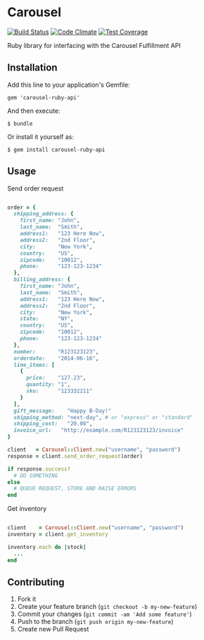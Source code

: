 # Carousel

[![Build Status](https://travis-ci.org/jGRUBBS/carousel-ruby-api.svg)](https://travis-ci.org/jGRUBBS/carousel-ruby-api)
[![Code Climate](https://codeclimate.com/github/jGRUBBS/carousel-ruby-api/badges/gpa.svg)](https://codeclimate.com/github/jGRUBBS/carousel-ruby-api)
[![Test Coverage](https://codeclimate.com/github/jGRUBBS/carousel-ruby-api/badges/coverage.svg)](https://codeclimate.com/github/jGRUBBS/carousel-ruby-api)

Ruby library for interfacing with the Carousel Fulfillment API

## Installation

Add this line to your application's Gemfile:

    gem 'carousel-ruby-api'

And then execute:

    $ bundle

Or install it yourself as:

    $ gem install carousel-ruby-api

## Usage

Send order request

```ruby

order = {
  shipping_address: {
    first_name: "John",
    last_name:  "Smith",
    address1:   "123 Here Now",
    address2:   "2nd Floor",
    city:       "New York",
    country:    "US",
    zipcode:    "10012",
    phone:      "123-123-1234"
  },
  billing_address: {
    first_name: "John",
    last_name:  "Smith",
    address1:   "123 Here Now",
    address2:   "2nd Floor",
    city:       "New York",
    state:      "NY",
    country:    "US",
    zipcode:    "10012",
    phone:      "123-123-1234"
  },
  number:       "R123123123",
  orderdate:    "2014-06-16",
  line_items: [
    {
      price:    "127.23",
      quantity: "1",
      sku:      "123332211"
    }
  ],
  gift_message:    "Happy B-Day!"
  shipping_method: "next-day", # or "express" or "standard"
  shipping_cost:   "20.00",
  invoice_url:   "http://example.com/R123123123/invoice"
}

client   = Carousel::Client.new("username", "password")
response = client.send_order_request(order)

if response.success?
  # DO SOMETHING
else
  # QUEUE REQUEST, STORE AND RAISE ERRORS
end

```

Get inventory

```ruby

client    = Carousel::Client.new("username", "password")
inventory = client.get_inventory

inventory.each do |stock|
  ...
end

```

## Contributing

1. Fork it
2. Create your feature branch (`git checkout -b my-new-feature`)
3. Commit your changes (`git commit -am 'Add some feature'`)
4. Push to the branch (`git push origin my-new-feature`)
5. Create new Pull Request

